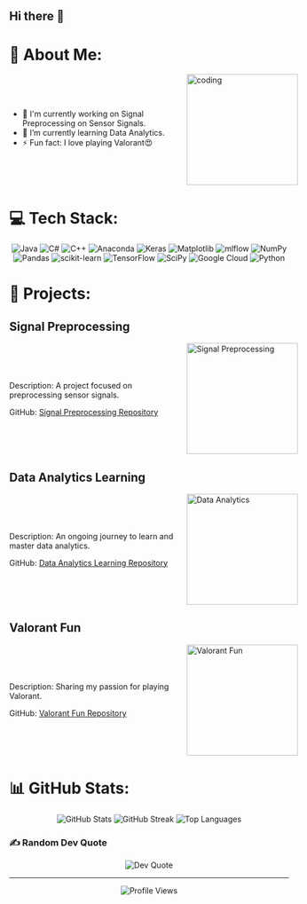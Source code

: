 ## Hi there 👋

<!--
**krngrover6/krngrover6** is a ✨ _special_ ✨ repository because its `README.md` (this file) appears on your GitHub profile.
-->

# 💫 About Me:
<div style="display: flex; align-items: center;">
  <div style="flex: 1; min-width: 300px;">
    <ul>
      <li>🔭 I'm currently working on Signal Preprocessing on Sensor Signals.</li>
      <li>🌱 I’m currently learning Data Analytics.</li>
      <li>⚡ Fun fact: I love playing Valorant😍</li>
    </ul>
  </div>
  <div style="flex-shrink: 0; margin-left: 20px;">
    <img src="https://i.giphy.com/media/v1.Y2lkPTc5MGI3NjExNTZtaDQ1bWMzMnZ6dWFqa2lpZXJyYXlzbTA0ZTk4YjE3NXlkZjV1byZlcD12MV9pbnRlcm5hbF9naWZfYnlfaWQmY3Q9Zw/2IudUHdI075HL02Pkk/giphy.gif" width="200" alt="coding" />
  </div>
</div>

# 💻 Tech Stack:
<p align="center">
  <img src="https://img.shields.io/badge/java-%23ED8B00.svg?style=for-the-badge&logo=openjdk&logoColor=white" alt="Java"/>
  <img src="https://img.shields.io/badge/c%23-%23239120.svg?style=for-the-badge&logo=csharp&logoColor=white" alt="C#"/>
  <img src="https://img.shields.io/badge/c++-%2300599C.svg?style=for-the-badge&logo=c%2B%2B&logoColor=white" alt="C++"/>
  <img src="https://img.shields.io/badge/Anaconda-%2344A833.svg?style=for-the-badge&logo=anaconda&logoColor=white" alt="Anaconda"/>
  <img src="https://img.shields.io/badge/Keras-%23D00000.svg?style=for-the-badge&logo=Keras&logoColor=white" alt="Keras"/>
  <img src="https://img.shields.io/badge/Matplotlib-%23ffffff.svg?style=for-the-badge&logo=Matplotlib&logoColor=black" alt="Matplotlib"/>
  <img src="https://img.shields.io/badge/mlflow-%23d9ead3.svg?style=for-the-badge&logo=numpy&logoColor=blue" alt="mlflow"/>
  <img src="https://img.shields.io/badge/numpy-%23013243.svg?style=for-the-badge&logo=numpy&logoColor=white" alt="NumPy"/>
  <img src="https://img.shields.io/badge/pandas-%23150458.svg?style=for-the-badge&logo=pandas&logoColor=white" alt="Pandas"/>
  <img src="https://img.shields.io/badge/scikit--learn-%23F7931E.svg?style=for-the-badge&logo=scikit-learn&logoColor=white" alt="scikit-learn"/>
  <img src="https://img.shields.io/badge/TensorFlow-%23FF6F00.svg?style=for-the-badge&logo=TensorFlow&logoColor=white" alt="TensorFlow"/>
  <img src="https://img.shields.io/badge/SciPy-%230C55A5.svg?style=for-the-badge&logo=scipy&logoColor=%white" alt="SciPy"/>
  <img src="https://img.shields.io/badge/GoogleCloud-%234285F4.svg?style=for-the-badge&logo=google-cloud&logoColor=white" alt="Google Cloud"/>
  <img src="https://img.shields.io/badge/python-3670A0?style=for-the-badge&logo=python&logoColor=ffdd54" alt="Python"/>
</p>

# 🚀 Projects:
## Signal Preprocessing
<div style="display: flex; align-items: center;">
  <div style="flex: 1; min-width: 300px;">
    <p>Description: A project focused on preprocessing sensor signals.</p>
    <p>GitHub: <a href="https://github.com/yourusername/project1">Signal Preprocessing Repository</a></p>
  </div>
  <div style="flex-shrink: 0; margin-left: 20px;">
    <img src="https://media.giphy.com/media/l0HlOvJ7yaacpuSas/giphy.gif" width="200" alt="Signal Preprocessing" />
  </div>
</div>

## Data Analytics Learning
<div style="display: flex; align-items: center;">
  <div style="flex: 1; min-width: 300px;">
    <p>Description: An ongoing journey to learn and master data analytics.</p>
    <p>GitHub: <a href="https://github.com/yourusername/project2">Data Analytics Learning Repository</a></p>
  </div>
  <div style="flex-shrink: 0; margin-left: 20px;">
    <img src="https://media.giphy.com/media/3o6ZtpxSZbQRRnwCKQ/giphy.gif" width="200" alt="Data Analytics" />
  </div>
</div>

## Valorant Fun
<div style="display: flex; align-items: center;">
  <div style="flex: 1; min-width: 300px;">
    <p>Description: Sharing my passion for playing Valorant.</p>
    <p>GitHub: <a href="https://github.com/yourusername/project3">Valorant Fun Repository</a></p>
  </div>
  <div style="flex-shrink: 0; margin-left: 20px;">
    <img src="https://media.giphy.com/media/QXkfNbnqAHgz7jyL2k/giphy.gif" width="200" alt="Valorant Fun" />
  </div>
</div>

# 📊 GitHub Stats:
<p align="center">
  <img src="https://github-readme-stats.vercel.app/api?username=krngrover6&theme=dark&hide_border=false&include_all_commits=false&count_private=false" alt="GitHub Stats"/>
  <img src="https://github-readme-streak-stats.herokuapp.com/?user=krngrover6&theme=dark&hide_border=false" alt="GitHub Streak"/>
  <img src="https://github-readme-stats.vercel.app/api/top-langs/?username=krngrover6&theme=dark&hide_border=false&include_all_commits=false&count_private=false&layout=compact" alt="Top Languages"/>
</p>

### ✍️ Random Dev Quote
<p align="center">
  <img src="https://quotes-github-readme.vercel.app/api?type=horizontal&theme=radical" alt="Dev Quote"/>
</p>

---

<p align="center">
  <img src="https://visitcount.itsvg.in/api?id=krngrover6&icon=1&color=0" alt="Profile Views"/>
</p>

<!-- Proudly created with GPRM ( https://gprm.itsvg.in ) -->
